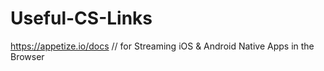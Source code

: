 # Useful-CS-Links
https://appetize.io/docs // for Streaming iOS & Android Native Apps in the Browser
